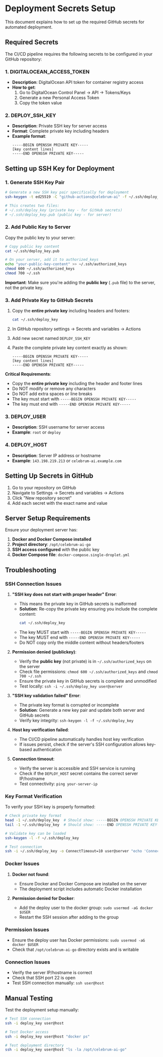 # Deployment Secrets Setup

This document explains how to set up the required GitHub secrets for automated deployment.

## Required Secrets

The CI/CD pipeline requires the following secrets to be configured in your GitHub repository:

### 1. DIGITALOCEAN_ACCESS_TOKEN
- **Description**: DigitalOcean API token for container registry access
- **How to get**: 
  1. Go to DigitalOcean Control Panel → API → Tokens/Keys
  2. Generate a new Personal Access Token
  3. Copy the token value

### 2. DEPLOY_SSH_KEY
- **Description**: Private SSH key for server access
- **Format**: Complete private key including headers
- **Example format**:
  ```
  -----BEGIN OPENSSH PRIVATE KEY-----
  [key content lines]
  -----END OPENSSH PRIVATE KEY-----
  ```

## Setting up SSH Key for Deployment

### 1. Generate SSH Key Pair

```bash
# Generate a new SSH key pair specifically for deployment
ssh-keygen -t ed25519 -C "github-actions@celebrum-ai" -f ~/.ssh/deploy_key

# This creates two files:
# ~/.ssh/deploy_key (private key - for GitHub secrets)
# ~/.ssh/deploy_key.pub (public key - for server)
```

### 2. Add Public Key to Server

Copy the public key to your server:

```bash
# Copy public key content
cat ~/.ssh/deploy_key.pub

# On your server, add it to authorized_keys
echo "your-public-key-content" >> ~/.ssh/authorized_keys
chmod 600 ~/.ssh/authorized_keys
chmod 700 ~/.ssh
```

**Important**: Make sure you're adding the **public key** (`.pub` file) to the server, not the private key.

### 3. Add Private Key to GitHub Secrets

1. Copy the **entire private key** including headers and footers:
   ```bash
   cat ~/.ssh/deploy_key
   ```

2. In GitHub repository settings → Secrets and variables → Actions
3. Add new secret named `DEPLOY_SSH_KEY`
4. Paste the complete private key content exactly as shown:
   ```
   -----BEGIN OPENSSH PRIVATE KEY-----
   [key content lines]
   -----END OPENSSH PRIVATE KEY-----
   ```

**Critical Requirements**:
- Copy the **entire private key** including the header and footer lines
- Do NOT modify or remove any characters
- Do NOT add extra spaces or line breaks
- The key must start with `-----BEGIN OPENSSH PRIVATE KEY-----`
- The key must end with `-----END OPENSSH PRIVATE KEY-----`

### 3. DEPLOY_USER
- **Description**: SSH username for server access
- **Example**: `root` or `deploy`

### 4. DEPLOY_HOST
- **Description**: Server IP address or hostname
- **Example**: `143.198.219.213` or `celebrum-ai.example.com`

## Setting Up Secrets in GitHub

1. Go to your repository on GitHub
2. Navigate to Settings → Secrets and variables → Actions
3. Click "New repository secret"
4. Add each secret with the exact name and value

## Server Setup Requirements

Ensure your deployment server has:

1. **Docker and Docker Compose installed**
2. **Project directory**: `/opt/celebrum-ai-go`
3. **SSH access configured** with the public key
4. **Docker Compose file**: `docker-compose.single-droplet.yml`

## Troubleshooting

### SSH Connection Issues

1. **"SSH key does not start with proper header" Error**:
   - This means the private key in GitHub secrets is malformed
   - **Solution**: Re-copy the private key ensuring you include the complete content:
     ```bash
     cat ~/.ssh/deploy_key
     ```
   - The key MUST start with `-----BEGIN OPENSSH PRIVATE KEY-----`
   - The key MUST end with `-----END OPENSSH PRIVATE KEY-----`
   - Do NOT copy only the middle content without headers/footers

2. **Permission denied (publickey)**:
   - Verify the **public key** (not private) is in `~/.ssh/authorized_keys` on the server
   - Check file permissions: `chmod 600 ~/.ssh/authorized_keys` and `chmod 700 ~/.ssh`
   - Ensure the private key in GitHub secrets is complete and unmodified
   - Test locally: `ssh -i ~/.ssh/deploy_key user@server`

3. **"SSH key validation failed" Error**:
   - The private key format is corrupted or incomplete
   - **Solution**: Generate a new key pair and update both server and GitHub secrets
   - Verify key integrity: `ssh-keygen -l -f ~/.ssh/deploy_key`

4. **Host key verification failed**:
   - The CI/CD pipeline automatically handles host key verification
   - If issues persist, check if the server's SSH configuration allows key-based authentication

5. **Connection timeout**:
   - Verify the server is accessible and SSH service is running
   - Check if the `DEPLOY_HOST` secret contains the correct server IP/hostname
   - Test connectivity: `ping your-server-ip`

### Key Format Verification

To verify your SSH key is properly formatted:

```bash
# Check private key format
head -1 ~/.ssh/deploy_key  # Should show: -----BEGIN OPENSSH PRIVATE KEY-----
tail -1 ~/.ssh/deploy_key  # Should show: -----END OPENSSH PRIVATE KEY-----

# Validate key can be loaded
ssh-keygen -l -f ~/.ssh/deploy_key

# Test connection
ssh -i ~/.ssh/deploy_key -o ConnectTimeout=10 user@server "echo 'Connection successful'"
```

### Docker Issues

1. **Docker not found**:
   - Ensure Docker and Docker Compose are installed on the server
   - The deployment script includes automatic Docker installation

2. **Permission denied for Docker**:
   - Add the deploy user to the docker group: `sudo usermod -aG docker $USER`
   - Restart the SSH session after adding to the group

### Permission Issues
- Ensure the deploy user has Docker permissions: `sudo usermod -aG docker $USER`
- Check that `/opt/celebrum-ai-go` directory exists and is writable

### Connection Issues
- Verify the server IP/hostname is correct
- Check that SSH port 22 is open
- Test SSH connection manually: `ssh user@host`

## Manual Testing

Test the deployment setup manually:

```bash
# Test SSH connection
ssh -i deploy_key user@host

# Test Docker access
ssh -i deploy_key user@host "docker ps"

# Test deployment directory
ssh -i deploy_key user@host "ls -la /opt/celebrum-ai-go"
```